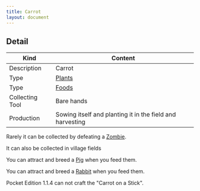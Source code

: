 ```yaml
---
title: Carrot
layout: document
---
```

## Detail

|Kind|Content|
|---|---|
|Description|Carrot|
|Type|[Plants](Plants)|
|Type|[Foods](Foods)|
|Collecting Tool|Bare hands|
|Production|Sowing itself and planting it in the field and harvesting|

Rarely it can be collected by defeating a [Zombie](Zombie).

It can also be collected in village fields

You can attract and breed a [Pig](Pig) when you feed them.

You can attract and breed a [Rabbit](Rabbit) when you feed them.

Pocket Edition 1.1.4 can not craft the "Carrot on a Stick".
